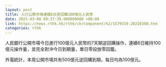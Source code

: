 ```yaml
---
layout: post
title: 人行公開市場連續6日逆回購100億元人民幣
date: 2021-03-08 09:37:39.000000000 +08:00
link: https://news.rthk.hk/rthk/ch/component/k2/1579319-20210308.htm
categories: rthk
---
```


人民銀行公開市場今日進行100億元人民幣的7天期逆回購操作，連續6日維持100億元操作量，並完全對沖今日到期量，單日零投放零回籠。

外電統計，本周公開市場共有500億元逆回購到期，每日均為100億元。
